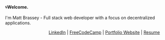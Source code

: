 :cyclone:__Welcome.__
<br /><br />
I'm Matt Brassey - Full stack web developer with a focus on decentralized applications.

<p align="right">
<a href="https://www.linkedin.com/in/matthew-brassey-7518711b2/" target="_blank" rel="noopener noreferrer">LinkedIn</a> |
<a href="https://www.freecodecamp.org/luc1d" target="_blank" rel="noopener noreferrer">FreeCodeCamp</a> |
<a href="#" target="_blank" rel="noopener noreferrer">Portfolio Website</a> |
<a href="#" target="_blank" rel="noopener noreferrer">Resume</a>
</p>
